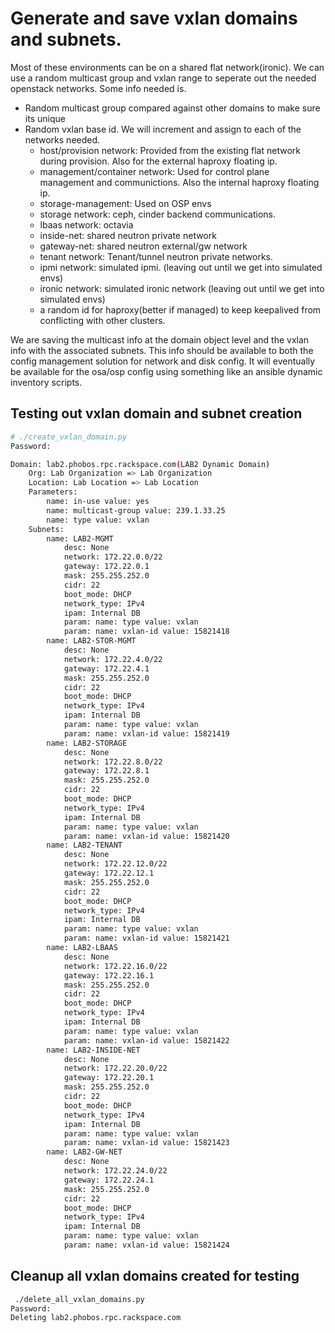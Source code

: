 # Generate and save vxlan domains and subnets.

Most of these environments can be on a shared flat network(ironic).  We can use a random multicast group and vxlan range to seperate out
the needed openstack networks. Some info needed is.

* Random multicast group compared against other domains to make sure its unique
* Random vxlan base id. We will increment and assign to each of the networks needed.
  * host/provision network: Provided from the existing flat network during provision. Also for the external haproxy floating ip.
  * management/container network:  Used for control plane management and communictions. Also the internal haproxy floating ip.
  * storage-management: Used on OSP envs
  * storage network: ceph, cinder backend communications.
  * lbaas network: octavia
  * inside-net: shared neutron private network
  * gateway-net: shared neutron external/gw network
  * tenant network: Tenant/tunnel neutron private networks.
  * ipmi network: simulated ipmi. (leaving out until we get into simulated envs)
  * ironic network: simulated ironic network (leaving out until we get into simulated envs)
  * a random id for haproxy(better if managed) to keep keepalived from conflicting with other clusters.

We are saving the multicast info at the domain object level and the vxlan info with the associated subnets. This info
should be available to both the config management solution for network and disk config.  It will eventually be available
for the osa/osp config using something like an ansible dynamic inventory scripts.

## Testing out vxlan domain and subnet creation
```bash
# ./create_vxlan_domain.py 
Password: 

Domain: lab2.phobos.rpc.rackspace.com(LAB2 Dynamic Domain)
	Org: Lab Organization => Lab Organization
	Location: Lab Location => Lab Location
	Parameters:
		name: in-use value: yes
		name: multicast-group value: 239.1.33.25
		name: type value: vxlan
	Subnets:
		name: LAB2-MGMT
			desc: None
			network: 172.22.0.0/22
			gateway: 172.22.0.1
			mask: 255.255.252.0
			cidr: 22
			boot_mode: DHCP
			network_type: IPv4
			ipam: Internal DB
			param: name: type value: vxlan
			param: name: vxlan-id value: 15821418
		name: LAB2-STOR-MGMT
			desc: None
			network: 172.22.4.0/22
			gateway: 172.22.4.1
			mask: 255.255.252.0
			cidr: 22
			boot_mode: DHCP
			network_type: IPv4
			ipam: Internal DB
			param: name: type value: vxlan
			param: name: vxlan-id value: 15821419
		name: LAB2-STORAGE
			desc: None
			network: 172.22.8.0/22
			gateway: 172.22.8.1
			mask: 255.255.252.0
			cidr: 22
			boot_mode: DHCP
			network_type: IPv4
			ipam: Internal DB
			param: name: type value: vxlan
			param: name: vxlan-id value: 15821420
		name: LAB2-TENANT
			desc: None
			network: 172.22.12.0/22
			gateway: 172.22.12.1
			mask: 255.255.252.0
			cidr: 22
			boot_mode: DHCP
			network_type: IPv4
			ipam: Internal DB
			param: name: type value: vxlan
			param: name: vxlan-id value: 15821421
		name: LAB2-LBAAS
			desc: None
			network: 172.22.16.0/22
			gateway: 172.22.16.1
			mask: 255.255.252.0
			cidr: 22
			boot_mode: DHCP
			network_type: IPv4
			ipam: Internal DB
			param: name: type value: vxlan
			param: name: vxlan-id value: 15821422
		name: LAB2-INSIDE-NET
			desc: None
			network: 172.22.20.0/22
			gateway: 172.22.20.1
			mask: 255.255.252.0
			cidr: 22
			boot_mode: DHCP
			network_type: IPv4
			ipam: Internal DB
			param: name: type value: vxlan
			param: name: vxlan-id value: 15821423
		name: LAB2-GW-NET
			desc: None
			network: 172.22.24.0/22
			gateway: 172.22.24.1
			mask: 255.255.252.0
			cidr: 22
			boot_mode: DHCP
			network_type: IPv4
			ipam: Internal DB
			param: name: type value: vxlan
			param: name: vxlan-id value: 15821424

```


## Cleanup all vxlan domains created for testing
```bash
 ./delete_all_vxlan_domains.py 
Password: 
Deleting lab2.phobos.rpc.rackspace.com
```
